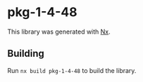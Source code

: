 # pkg-1-4-48

This library was generated with [Nx](https://nx.dev).

## Building

Run `nx build pkg-1-4-48` to build the library.
